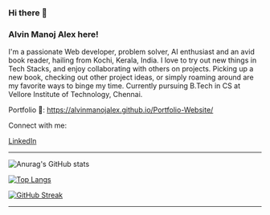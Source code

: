 ### Hi there 👋
### Alvin Manoj Alex here!

I'm a passionate Web developer, problem solver, AI enthusiast and an avid book reader, hailing from Kochi, Kerala, India. I love to try out new things in Tech Stacks, and enjoy collaborating with others on projects. Picking up a new book, checking out other project ideas, or simply roaming around are my favorite ways to binge my time.
Currently pursuing B.Tech in CS at Vellore Institute of Technology, Chennai.

Portfolio 🙌: https://alvinmanojalex.github.io/Portfolio-Website/

Connect with me:

<a href="https://www.linkedin.com/in/alvin-alex-38a905232/">LinkedIn</a>

<hr>
  
![Anurag's GitHub stats](https://github-readme-stats.vercel.app/api?username=AlvinManojAlex&count_private=true&theme=radical&include_all_commits=true)
  
[![Top Langs](https://github-readme-stats.vercel.app/api/top-langs/?username=AlvinManojAlex&layout=compact&theme=radical)](https://github.com/anuraghazra/github-readme-stats)
  
[![GitHub Streak](https://github-readme-streak-stats.herokuapp.com?user=AlvinManojAlex&theme=algolia)](https://git.io/streak-stats)

<hr>
